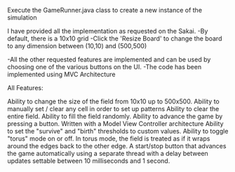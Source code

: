 Execute the GameRunner.java class to create a new instance of the simulation

I have provided all the implementation as requested on the Sakai.
-By default, there is a 10x10 grid
-Click the 'Resize Board' to change the board to any dimension between (10,10) and (500,500)

-All the other requested features are implemented and can be used by choosing one of the various buttons on the UI.
-The code has been implemented using MVC Architecture


All Features:

Ability to change the size of the field from 10x10 up to 500x500.
Ability to manually set / clear any cell in order to set up patterns
Ability to clear the entire field.
Ability to fill the field randomly.
Ability to advance the game by pressing a button.
Written with a Model View Controller architecture
Ability to set the "survive" and "birth" thresholds to custom values.
Ability to toggle "torus" mode on or off. In torus mode, the field is treated as if it wraps around the edges back to the other edge.
A start/stop button that advances the game automatically using a separate thread with a delay between updates settable between 10 milliseconds and 1 second.
